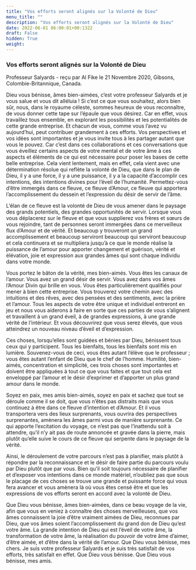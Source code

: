```yaml
---
title: "Vos efforts seront alignés sur la Volonté de Dieu"
menu_title: ""
description: "Vos efforts seront alignés sur la Volonté de Dieu"
date: 2022-06-01 06:00:01+00:1322
draft: False
hidden: True
weight:
---
```

### Vos efforts seront alignés sur la Volonté de Dieu

Professeur Salyards - reçu par Al Fike le 21 Novembre 2020, Gibsons, Colombie-Britannique, Canada.

Dieu vous bénisse, âmes bien-aimées, c’est votre professeur Salyards et je vous salue et vous dit alléluia ! Si c’est ce que vous souhaitez, alors bien sûr, nous, dans le royaume céleste, sommes heureux de vous reconnaître, de vous donner cette tape sur l’épaule que vous désirez. Car en effet, vous travaillez tous ensemble, en explorant les possibilités et les potentialités de cette grande entreprise. Et chacun de vous, comme vous l’avez vu aujourd’hui, peut contribuer grandement à ces efforts. Vos perspectives et vos idées sont importantes et je vous invite tous à les partager autant que vous le pouvez. Car c’est dans ces collaborations et ces conversations que vous éveillez certains aspects de votre mental et de votre âme à ces aspects et éléments de ce qui est nécessaire pour poser les bases de cette belle entreprise. Cela vient lentement, mais en effet, cela vient avec une détermination résolue qui reflète la volonté de Dieu, que dans le plan de Dieu, il y a une force, il y a une puissance, il y a la capacité d’accomplir ces intentions, des intentions divines pour l’éveil de l’humanité. Permettez-vous d’être immergés dans ce fleuve, ce fleuve d’Amour, ce fleuve qui apportera l’accomplissement du dessein et l’expression du désir de servir de l’âme.

L’élan de ce fleuve est la volonté de Dieu de vous amener dans le paysage des grands potentiels, des grandes opportunités de servir. Lorsque vous vous déplacerez sur le fleuve et que vous supplierez vos frères et sœurs de vous rejoindre, tant de personnes seront immergées dans ce merveilleux flux d’Amour et de vérité. Et beaucoup y trouveront un grand accomplissement et beaucoup serviront beaucoup qui serviront beaucoup et cela continuera et se multipliera jusqu’à ce que le monde réalise la puissance de l’amour pour apporter changement et guérison, vérité et élévation, joie et expression aux grandes âmes qui sont chaque individu dans votre monde.

Vous portez le bâton de la vérité, mes bien-aimés. Vous êtes les canaux de l’amour. Vous avez un grand désir de servir. Vous avez dans vos âmes l’Amour Divin qui brille en vous. Vous êtes particulièrement qualifiés pour mener à bien cette entreprise. Vous trouverez votre chemin avec des intuitions et des rêves, avec des pensées et des sentiments, avec la prière et l’amour. Tous les aspects de votre être unique et individuel entreront en jeu et nous vous aiderons à faire en sorte que ces parties de vous s’alignent et travaillent à un grand éveil, à de grandes expressions, à une grande vérité de l’intérieur. Et vous découvrirez que vous serez élevés, que vous atteindrez un nouveau niveau d’éveil et d’expression.

Ces choses, lorsqu’elles sont guidées et bénies par Dieu, bénissent tous ceux qui y participent. Tous les bienfaits, tous les bienfaits sont mis en lumière. Souvenez-vous de ceci, vous êtes autant l’élève que le professeur ; vous êtes autant l’enfant de Dieu que le chef de l’homme. Humilité, bien-aimés, concentration et simplicité, ces trois choses sont importantes et doivent être appliquées à tout ce que vous faites et que tout cela est enveloppé par l’amour et le désir d’exprimer et d’apporter un plus grand amour dans le monde.

Soyez en paix, mes amis bien-aimés, soyez en paix et sachez que tout se déroule comme il se doit, que vous n’êtes pas distraits mais que vous continuez à être dans ce fleuve d’intention et d’Amour. Et il vous transportera vers des lieux surprenants, vous ouvrira des perspectives surprenantes, amènera les âmes parmi vous de manière surprenante. Ce qui apporte l’excitation du voyage, ce n’est pas que l’inattendu soit à attendre, qu’il n’y ait pas de route annoncée et gravée dans la pierre, mais plutôt qu’elle suive le cours de ce fleuve qui serpente dans le paysage de la vérité.

Ainsi, le déroulement de votre parcours n’est pas à planifier, mais plutôt à répondre par la reconnaissance et le désir de faire partie du parcours voulu par Dieu plutôt que par vous. Bien qu’il soit toujours nécessaire de planifier et d’exposer vos intentions dans ce monde matériel, n’oubliez pas que sous le placage de ces choses se trouve une grande et puissante force qui vous fera avancer et vous amènera là où vous êtes censé être et que les expressions de vos efforts seront en accord avec la volonté de Dieu.

Que Dieu vous bénisse, âmes bien-aimées, dans ce beau voyage de la vie, afin que vous en veniez à connaître des choses merveilleuses, que vos âmes connaissent la joie d’être vraiment aimées de Dieu, reconnues par Dieu, que vos âmes soient l’accomplissement du grand don de Dieu qu’est votre âme. La grande intention de Dieu qui est l’éveil de votre âme, la transformation de votre âme, la réalisation du pouvoir de votre âme d’aimer, d’être aimée, et d’être dans la vérité de l’amour. Que Dieu vous bénisse, mes chers. Je suis votre professeur Salyards et je suis très satisfait de vos efforts, très satisfait en effet. Que Dieu vous bénisse. Que Dieu vous bénisse, mes amis.

